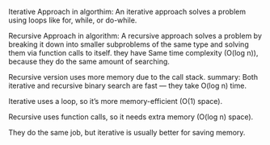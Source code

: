  Iterative Approach in algorthim:
An iterative approach solves a problem using loops like for, while, or do-while.

Recursive Approach in algorithm:
A recursive approach solves a problem by breaking it down into smaller subproblems of the same type and solving them via function calls to itself.
they have
Same time complexity (O(log n)), because they do the same amount of searching.

Recursive version uses more memory due to the call stack.
summary:
Both iterative and recursive binary search are fast — they take O(log n) time.

Iterative uses a loop, so it’s more memory-efficient (O(1) space).

Recursive uses function calls, so it needs extra memory (O(log n) space).

They do the same job, but iterative is usually better for saving memory.

